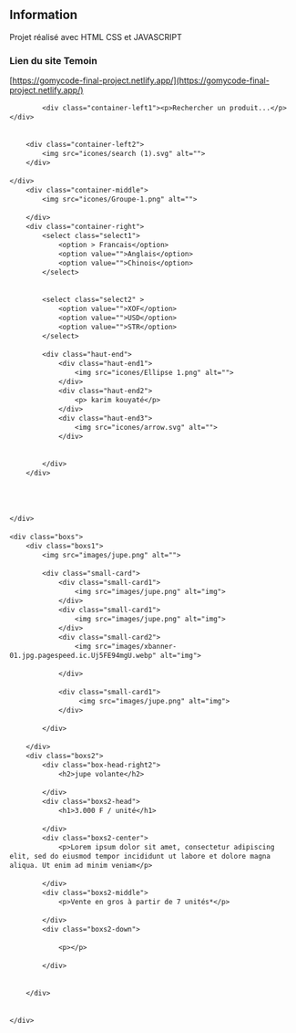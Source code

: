 ## Information
Projet réalisé avec HTML CSS et JAVASCRIPT

### Lien du site Temoin

[https://gomycode-final-project.netlify.app/](https://gomycode-final-project.netlify.app/)



 <div class="haut">
        <div class="container-left">
                
            <div class="container-left1"><p>Rechercher un produit...</p></div>


        <div class="container-left2">
            <img src="icones/search (1).svg" alt="">
        </div>

    </div>
        <div class="container-middle">
            <img src="icones/Groupe-1.png" alt="">

        </div>
        <div class="container-right">
            <select class="select1"> 
                <option > Francais</option>
                <option value="">Anglais</option>
                <option value="">Chinois</option>                   
            </select>


            <select class="select2" >
                <option value="">XOF</option>
                <option value="">USD</option>
                <option value="">STR</option>
            </select>

            <div class="haut-end">
                <div class="haut-end1">
                    <img src="icones/Ellipse 1.png" alt="">
                </div>
                <div class="haut-end2">
                    <p> karim kouyaté</p>
                </div>
                <div class="haut-end3">
                    <img src="icones/arrow.svg" alt="">
                </div>
               
    
            </div>    
        </div>
       
 


    </div>

    <div class="boxs">
        <div class="boxs1">
            <img src="images/jupe.png" alt="">

            <div class="small-card">
                <div class="small-card1">
                    <img src="images/jupe.png" alt="img"> 
                </div>
                <div class="small-card1">
                    <img src="images/jupe.png" alt="img"> 
                </div>
                <div class="small-card2">
                    <img src="images/xbanner-01.jpg.pagespeed.ic.Uj5FE94mgU.webp" alt="img"> 

                </div>

                <div class="small-card1">
                     <img src="images/jupe.png" alt="img"> 
                </div>

            </div>

        </div>
        <div class="boxs2">
            <div class="box-head-right2">
                <h2>jupe volante</h2>

            </div>
            <div class="boxs2-head">
                <h1>3.000 F / unité</h1>

            </div>
            <div class="boxs2-center">
                <p>Lorem ipsum dolor sit amet, consectetur adipiscing elit, sed do eiusmod tempor incididunt ut labore et dolore magna aliqua. Ut enim ad minim veniam</p>

            </div>
            <div class="boxs2-middle">
                <p>Vente en gros à partir de 7 unités*</p>

            </div>
            <div class="boxs2-down">
                
                <p></p>

            </div>
        

        </div>
        

    </div>